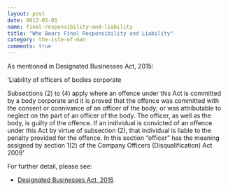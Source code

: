 ```yaml
---
layout: post
date: 0012-05-01
name: final-responsibility-and-liability
title: "Who Bears Final Responsibility and Liability"
category: the-isle-of-man
comments: true
---
```


As mentioned in Designated Businesses Act, 2015:

‘Liability of officers of bodies corporate 

Subsections (2) to (4) apply where an offence under this Act is committed by a body corporate and it is proved that the offence 
was committed with the consent or connivance of an officer of the body; or 
was attributable to neglect on the part of an officer of the body. 
The officer, as well as the body, is guilty of the offence. 
If an individual is convicted of an offence under this Act by virtue of subsection (2), that individual is liable to the penalty provided for the offence. 
In this section “officer” has the meaning assigned by section 1(2) of the Company Officers (Disqualification) Act 2009’

For further detail, please see:

- [Designated Businesses Act, 2015](https://legislation.gov.im/cms/images/LEGISLATION/PRINCIPAL/2015/2015-0009/DesignatedBusinessesRegistrationandOversightAct2015_3.pdf?zoom_highlight=designated+business#search=%22designated%20business%22)
